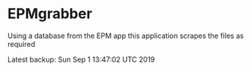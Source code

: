 # EPMgrabber
Using a database from the EPM app this application scrapes the files as required


Latest backup: Sun Sep 1 13:47:02 UTC 2019
